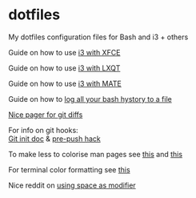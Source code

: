 # dotfiles
My dotfiles configuration files for Bash and i3 + others

Guide on how to use [i3 with XFCE](http://feeblenerd.blogspot.it/2015/11/pretty-i3-with-xfce.html)

Guide on how to use [i3 with LXQT](http://feeblenerd.blogspot.com/2016/08/walkthrough-for-lubuntu-with-i3-tiling.html)

Guide on how to use [i3 with MATE](https://www.mattgreer.org/articles/mate-and-i3/)

Guide on how to [log all your bash hystory to a file](https://spin.atomicobject.com/2016/05/28/log-bash-history/)

[Nice pager for git diffs](https://github.com/so-fancy/diff-so-fancy)

For info on git hooks:  
[Git init doc](https://git-scm.com/docs/git-init#_template_directory) & [pre-push hack](https://blog.ghost.org/prevent-master-push/)

To make less to colorise man pages see [this](https://unix.stackexchange.com/questions/119/colors-in-man-pages?utm_medium=organic&utm_source=google_rich_qa&utm_campaign=google_rich_qa) and [this](https://www.2daygeek.com/linux-color-man-pages-configuration-less-most-command/#)

For terminal color formatting see [this](https://misc.flogisoft.com/bash/tip_colors_and_formatting)

Nice reddit on [using space as modifier](https://www.reddit.com/r/i3wm/comments/5zpz69/using_space_bar_as_mod_is_life_changing/)
